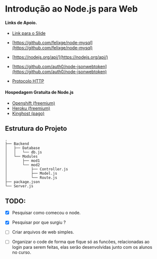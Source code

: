 # Introdução ao Node.js para Web

#### Links de Apoio.

- [Link para o Slide](http://#)

- [https://github.com/felixge/node-mysql](https://github.com/felixge/node-mysql)
- [https://nodejs.org/api/](https://nodejs.org/api/)
- [https://github.com/auth0/node-jsonwebtoken](https://github.com/auth0/node-jsonwebtoken)
- [Protocolo HTTP](https://nandovieira.com.br/entendendo-um-pouco-mais-sobre-o-protocolo-http)

#### Hospedagem Gratuita de Node.js
- [Openshift (freemium)](https://openshift.redhat.com/app/login)
- [Heroku (freemium)]()
- [Kinghost (pago)]()



## Estrutura do Projeto
```
.
├── Backend
│   ├── Database
│   │   └── db.js
│   └── Modules
│       ├── mod1
│       └── mod2
│           ├── Controller.js
│           ├── Model.js
│           └── Route.js
├── package.json
└── Server.js
```


## TODO:

- [X] Pesquisar como comecou o node.

- [X] Pesquisar por que surgiu ? 

- [ ] Criar arquivos de web simples.

- [ ] Organizar o code de forma que fique só as funcões, relacionadas ao login para serem feitas,
elas serão desenvolvidas junto com os alunos no curso.